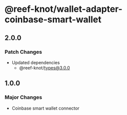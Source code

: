 # @reef-knot/wallet-adapter-coinbase-smart-wallet

## 2.0.0

### Patch Changes

- Updated dependencies
  - @reef-knot/types@3.0.0

## 1.0.0

### Major Changes

- Coinbase smart wallet connector
